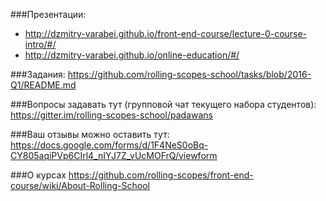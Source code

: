 ###Презентации:
* http://dzmitry-varabei.github.io/front-end-course/lecture-0-course-intro/#/
* http://dzmitry-varabei.github.io/online-education/#/

###Задания: 
https://github.com/rolling-scopes-school/tasks/blob/2016-Q1/README.md

###Вопросы задавать тут (групповой чат текущего набора студентов):
https://gitter.im/rolling-scopes-school/padawans

###Ваш отзывы можно оставить тут:
https://docs.google.com/forms/d/1F4NeS0oBq-CY805aqiPVp6CIrl4_nIYJ7Z_vUcMOFrQ/viewform

###О курсах
https://github.com/rolling-scopes/front-end-course/wiki/About-Rolling-School